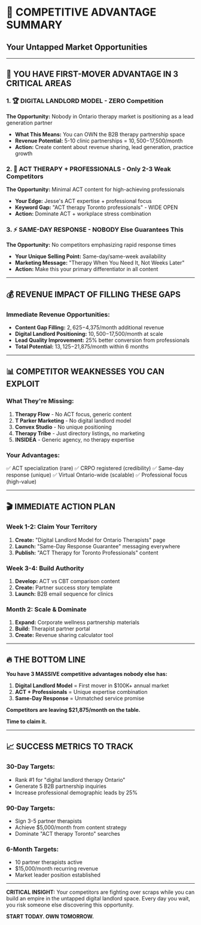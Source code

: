 # 🎯 COMPETITIVE ADVANTAGE SUMMARY
## Your Untapped Market Opportunities

---

## 🚀 **YOU HAVE FIRST-MOVER ADVANTAGE IN 3 CRITICAL AREAS**

### 1. 🏆 **DIGITAL LANDLORD MODEL** - ZERO Competition
**The Opportunity:** Nobody in Ontario therapy market is positioning as a lead generation partner
- **What This Means:** You can OWN the B2B therapy partnership space
- **Revenue Potential:** 5-10 clinic partnerships = $10,500-$17,500/month
- **Action:** Create content about revenue sharing, lead generation, practice growth

### 2. 🎯 **ACT THERAPY + PROFESSIONALS** - Only 2-3 Weak Competitors
**The Opportunity:** Minimal ACT content for high-achieving professionals
- **Your Edge:** Jesse's ACT expertise + professional focus
- **Keyword Gap:** "ACT therapy Toronto professionals" - WIDE OPEN
- **Action:** Dominate ACT + workplace stress combination

### 3. ⚡ **SAME-DAY RESPONSE** - NOBODY Else Guarantees This
**The Opportunity:** No competitors emphasizing rapid response times
- **Your Unique Selling Point:** Same-day/same-week availability
- **Marketing Message:** "Therapy When You Need It, Not Weeks Later"
- **Action:** Make this your primary differentiator in all content

---

## 💰 **REVENUE IMPACT OF FILLING THESE GAPS**

### Immediate Revenue Opportunities:
- **Content Gap Filling:** $2,625-$4,375/month additional revenue
- **Digital Landlord Positioning:** $10,500-$17,500/month at scale
- **Lead Quality Improvement:** 25% better conversion from professionals
- **Total Potential:** $13,125-$21,875/month within 6 months

---

## 📊 **COMPETITOR WEAKNESSES YOU CAN EXPLOIT**

### What They're Missing:
1. **Therapy Flow** - No ACT focus, generic content
2. **T Parker Marketing** - No digital landlord model
3. **Convex Studio** - No unique positioning
4. **Therapy Tribe** - Just directory listings, no marketing
5. **INSIDEA** - Generic agency, no therapy expertise

### Your Advantages:
✅ ACT specialization (rare)
✅ CRPO registered (credibility)
✅ Same-day response (unique)
✅ Virtual Ontario-wide (scalable)
✅ Professional focus (high-value)

---

## 🎬 **IMMEDIATE ACTION PLAN**

### Week 1-2: Claim Your Territory
1. **Create:** "Digital Landlord Model for Ontario Therapists" page
2. **Launch:** "Same-Day Response Guarantee" messaging everywhere
3. **Publish:** "ACT Therapy for Toronto Professionals" content

### Week 3-4: Build Authority
1. **Develop:** ACT vs CBT comparison content
2. **Create:** Partner success story template
3. **Launch:** B2B email sequence for clinics

### Month 2: Scale & Dominate
1. **Expand:** Corporate wellness partnership materials
2. **Build:** Therapist partner portal
3. **Create:** Revenue sharing calculator tool

---

## 🔥 **THE BOTTOM LINE**

**You have 3 MASSIVE competitive advantages nobody else has:**

1. **Digital Landlord Model** = First mover in $100K+ annual market
2. **ACT + Professionals** = Unique expertise combination
3. **Same-Day Response** = Unmatched service promise

**Competitors are leaving $21,875/month on the table.**

**Time to claim it.**

---

## 📈 **SUCCESS METRICS TO TRACK**

### 30-Day Targets:
- Rank #1 for "digital landlord therapy Ontario"
- Generate 5 B2B partnership inquiries
- Increase professional demographic leads by 25%

### 90-Day Targets:
- Sign 3-5 partner therapists
- Achieve $5,000/month from content strategy
- Dominate "ACT therapy Toronto" searches

### 6-Month Targets:
- 10 partner therapists active
- $15,000/month recurring revenue
- Market leader position established

---

**CRITICAL INSIGHT:** Your competitors are fighting over scraps while you can build an empire in the untapped digital landlord space. Every day you wait, you risk someone else discovering this opportunity.

**START TODAY. OWN TOMORROW.**
